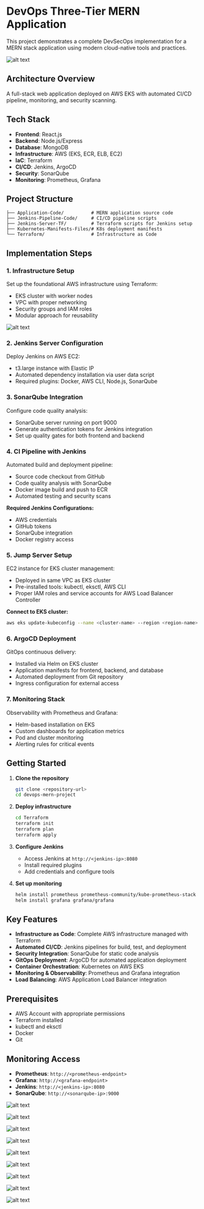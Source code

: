 # DevOps Three-Tier MERN Application

This project demonstrates a complete DevSecOps implementation for a MERN stack application using modern cloud-native tools and practices.

![alt text](images/1.png)

## Architecture Overview

A full-stack web application deployed on AWS EKS with automated CI/CD pipeline, monitoring, and security scanning.

## Tech Stack

- **Frontend**: React.js
- **Backend**: Node.js/Express
- **Database**: MongoDB
- **Infrastructure**: AWS (EKS, ECR, ELB, EC2)
- **IaC**: Terraform
- **CI/CD**: Jenkins, ArgoCD
- **Security**: SonarQube
- **Monitoring**: Prometheus, Grafana

## Project Structure

```
├── Application-Code/          # MERN application source code
├── Jenkins-Pipeline-Code/     # CI/CD pipeline scripts
├── Jenkins-Server-TF/         # Terraform scripts for Jenkins setup
├── Kubernetes-Manifests-Files/# K8s deployment manifests
└── Terraform/                 # Infrastructure as Code
```

## Implementation Steps

### 1. Infrastructure Setup

Set up the foundational AWS infrastructure using Terraform:
- EKS cluster with worker nodes
- VPC with proper networking
- Security groups and IAM roles
- Modular approach for reusability


![alt text](images/terraform.gif)

### 2. Jenkins Server Configuration

Deploy Jenkins on AWS EC2:
- t3.large instance with Elastic IP
- Automated dependency installation via user data script
- Required plugins: Docker, AWS CLI, Node.js, SonarQube

### 3. SonarQube Integration

Configure code quality analysis:
- SonarQube server running on port 9000
- Generate authentication tokens for Jenkins integration
- Set up quality gates for both frontend and backend




### 4. CI Pipeline with Jenkins

Automated build and deployment pipeline:
- Source code checkout from GitHub
- Code quality analysis with SonarQube
- Docker image build and push to ECR
- Automated testing and security scans

**Required Jenkins Configurations:**
- AWS credentials
- GitHub tokens
- SonarQube integration
- Docker registry access

### 5. Jump Server Setup

EC2 instance for EKS cluster management:
- Deployed in same VPC as EKS cluster
- Pre-installed tools: kubectl, eksctl, AWS CLI
- Proper IAM roles and service accounts for AWS Load Balancer Controller

**Connect to EKS cluster:**
```bash
aws eks update-kubeconfig --name <cluster-name> --region <region-name>
```

### 6. ArgoCD Deployment

GitOps continuous delivery:
- Installed via Helm on EKS cluster
- Application manifests for frontend, backend, and database
- Automated deployment from Git repository
- Ingress configuration for external access

### 7. Monitoring Stack

Observability with Prometheus and Grafana:
- Helm-based installation on EKS
- Custom dashboards for application metrics
- Pod and cluster monitoring
- Alerting rules for critical events

## Getting Started

1. **Clone the repository**
   ```bash
   git clone <repository-url>
   cd devops-mern-project
   ```

2. **Deploy infrastructure**
   ```bash
   cd Terraform
   terraform init
   terraform plan
   terraform apply
   ```

3. **Configure Jenkins**
   - Access Jenkins at `http://<jenkins-ip>:8080`
   - Install required plugins
   - Add credentials and configure tools

4. **Set up monitoring**
   ```bash
   helm install prometheus prometheus-community/kube-prometheus-stack
   helm install grafana grafana/grafana
   ```

## Key Features

- **Infrastructure as Code**: Complete AWS infrastructure managed with Terraform
- **Automated CI/CD**: Jenkins pipelines for build, test, and deployment
- **Security Integration**: SonarQube for static code analysis
- **GitOps Deployment**: ArgoCD for automated application deployment
- **Container Orchestration**: Kubernetes on AWS EKS
- **Monitoring & Observability**: Prometheus and Grafana integration
- **Load Balancing**: AWS Application Load Balancer integration

## Prerequisites

- AWS Account with appropriate permissions
- Terraform installed
- kubectl and eksctl
- Docker
- Git

## Monitoring Access

- **Prometheus**: `http://<prometheus-endpoint>`
- **Grafana**: `http://<grafana-endpoint>`
- **Jenkins**: `http://<jenkins-ip>:8080`
- **SonarQube**: `http://<sonarqube-ip>:9000`

![alt text](images/2.png)

![alt text](images/3.png)

![alt text](images/4.png)

![alt text](images/5.png) 

![alt text](images/6.png)

![alt text](images/7.png)

![alt text](images/8.png) 

![alt text](images/9.png)

![alt text](images/10.png)